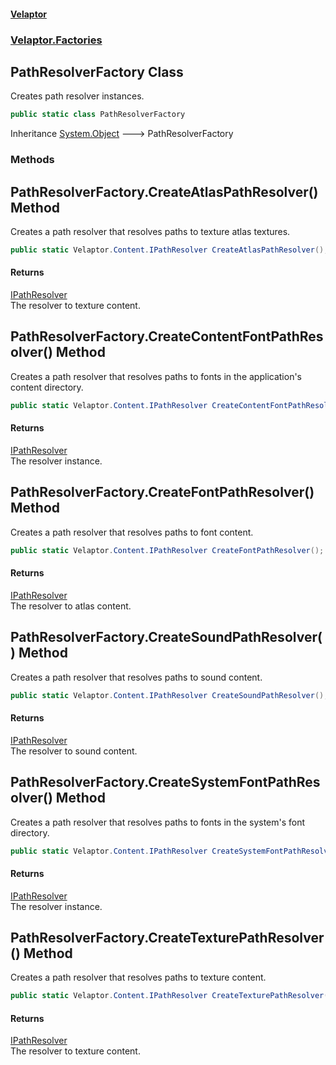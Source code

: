#### [Velaptor](index.md 'index')
### [Velaptor.Factories](Velaptor.Factories.md 'Velaptor.Factories')

## PathResolverFactory Class

Creates path resolver instances.

```csharp
public static class PathResolverFactory
```

Inheritance [System.Object](https://docs.microsoft.com/en-us/dotnet/api/System.Object 'System.Object') &#129106; PathResolverFactory
### Methods

<a name='Velaptor.Factories.PathResolverFactory.CreateAtlasPathResolver()'></a>

## PathResolverFactory.CreateAtlasPathResolver() Method

Creates a path resolver that resolves paths to texture atlas textures.

```csharp
public static Velaptor.Content.IPathResolver CreateAtlasPathResolver();
```

#### Returns
[IPathResolver](Velaptor.Content.IPathResolver.md 'Velaptor.Content.IPathResolver')  
The resolver to texture content.

<a name='Velaptor.Factories.PathResolverFactory.CreateContentFontPathResolver()'></a>

## PathResolverFactory.CreateContentFontPathResolver() Method

Creates a path resolver that resolves paths to fonts in the application's content directory.

```csharp
public static Velaptor.Content.IPathResolver CreateContentFontPathResolver();
```

#### Returns
[IPathResolver](Velaptor.Content.IPathResolver.md 'Velaptor.Content.IPathResolver')  
The resolver instance.

<a name='Velaptor.Factories.PathResolverFactory.CreateFontPathResolver()'></a>

## PathResolverFactory.CreateFontPathResolver() Method

Creates a path resolver that resolves paths to font content.

```csharp
public static Velaptor.Content.IPathResolver CreateFontPathResolver();
```

#### Returns
[IPathResolver](Velaptor.Content.IPathResolver.md 'Velaptor.Content.IPathResolver')  
The resolver to atlas content.

<a name='Velaptor.Factories.PathResolverFactory.CreateSoundPathResolver()'></a>

## PathResolverFactory.CreateSoundPathResolver() Method

Creates a path resolver that resolves paths to sound content.

```csharp
public static Velaptor.Content.IPathResolver CreateSoundPathResolver();
```

#### Returns
[IPathResolver](Velaptor.Content.IPathResolver.md 'Velaptor.Content.IPathResolver')  
The resolver to sound content.

<a name='Velaptor.Factories.PathResolverFactory.CreateSystemFontPathResolver()'></a>

## PathResolverFactory.CreateSystemFontPathResolver() Method

Creates a path resolver that resolves paths to fonts in the system's font directory.

```csharp
public static Velaptor.Content.IPathResolver CreateSystemFontPathResolver();
```

#### Returns
[IPathResolver](Velaptor.Content.IPathResolver.md 'Velaptor.Content.IPathResolver')  
The resolver instance.

<a name='Velaptor.Factories.PathResolverFactory.CreateTexturePathResolver()'></a>

## PathResolverFactory.CreateTexturePathResolver() Method

Creates a path resolver that resolves paths to texture content.

```csharp
public static Velaptor.Content.IPathResolver CreateTexturePathResolver();
```

#### Returns
[IPathResolver](Velaptor.Content.IPathResolver.md 'Velaptor.Content.IPathResolver')  
The resolver to texture content.